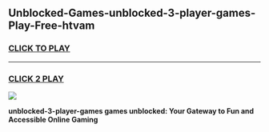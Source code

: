 
## Unblocked-Games-unblocked-3-player-games-Play-Free-htvam
<h3>
<a href="https://premium76.site?title=unblocked-3-player-games&ref=20A">CLICK TO PLAY</a></h3>
<hr>

<h3>
<a href="https://premium76.site?title=unblocked-3-player-games&ref=20A">CLICK 2 PLAY</a>
  
</h3>

<a href="https://premium76.site?title=unblocked-3-player-games&ref=20A"><img src="https://clearcache.store/games.png"></a>


**unblocked-3-player-games games unblocked: Your Gateway to Fun and Accessible Online Gaming**
